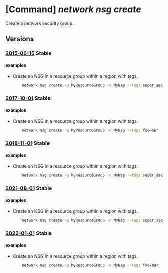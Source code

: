 # [Command] _network nsg create_

Create a network security group.

## Versions

### [2015-06-15](/Resources/mgmt-plane/L3N1YnNjcmlwdGlvbnMve30vcmVzb3VyY2Vncm91cHMve30vcHJvdmlkZXJzL21pY3Jvc29mdC5uZXR3b3JrL25ldHdvcmtzZWN1cml0eWdyb3Vwcy97fQ==/2015-06-15.xml) **Stable**

<!-- mgmt-plane /subscriptions/{}/resourcegroups/{}/providers/microsoft.network/networksecuritygroups/{} 2015-06-15 -->

#### examples

- Create an NSG in a resource group within a region with tags.
    ```bash
        network nsg create -g MyResourceGroup -n MyNsg --tags super_secure no_80 no_22
    ```

### [2017-10-01](/Resources/mgmt-plane/L3N1YnNjcmlwdGlvbnMve30vcmVzb3VyY2Vncm91cHMve30vcHJvdmlkZXJzL21pY3Jvc29mdC5uZXR3b3JrL25ldHdvcmtzZWN1cml0eWdyb3Vwcy97fQ==/2017-10-01.xml) **Stable**

<!-- mgmt-plane /subscriptions/{}/resourcegroups/{}/providers/microsoft.network/networksecuritygroups/{} 2017-10-01 -->

#### examples

- Create an NSG in a resource group within a region with tags.
    ```bash
        network nsg create -g MyResourceGroup -n MyNsg --tags foo=bar
    ```

### [2018-11-01](/Resources/mgmt-plane/L3N1YnNjcmlwdGlvbnMve30vcmVzb3VyY2Vncm91cHMve30vcHJvdmlkZXJzL21pY3Jvc29mdC5uZXR3b3JrL25ldHdvcmtzZWN1cml0eWdyb3Vwcy97fQ==/2018-11-01.xml) **Stable**

<!-- mgmt-plane /subscriptions/{}/resourcegroups/{}/providers/microsoft.network/networksecuritygroups/{} 2018-11-01 -->

#### examples

- Create an NSG in a resource group within a region with tags.
    ```bash
        network nsg create -g MyResourceGroup -n MyNsg --tags super_secure no_80 no_22
    ```

### [2021-08-01](/Resources/mgmt-plane/L3N1YnNjcmlwdGlvbnMve30vcmVzb3VyY2Vncm91cHMve30vcHJvdmlkZXJzL21pY3Jvc29mdC5uZXR3b3JrL25ldHdvcmtzZWN1cml0eWdyb3Vwcy97fQ==/2021-08-01.xml) **Stable**

<!-- mgmt-plane /subscriptions/{}/resourcegroups/{}/providers/microsoft.network/networksecuritygroups/{} 2021-08-01 -->

#### examples

- Create an NSG in a resource group within a region with tags.
    ```bash
        network nsg create -g MyResourceGroup -n MyNsg --tags super_secure no_80 no_22
    ```

### [2022-01-01](/Resources/mgmt-plane/L3N1YnNjcmlwdGlvbnMve30vcmVzb3VyY2Vncm91cHMve30vcHJvdmlkZXJzL21pY3Jvc29mdC5uZXR3b3JrL25ldHdvcmtzZWN1cml0eWdyb3Vwcy97fQ==/2022-01-01.xml) **Stable**

<!-- mgmt-plane /subscriptions/{}/resourcegroups/{}/providers/microsoft.network/networksecuritygroups/{} 2022-01-01 -->

#### examples

- Create an NSG in a resource group within a region with tags.
    ```bash
        network nsg create -g MyResourceGroup -n MyNsg --tags foo=bar
    ```
